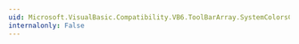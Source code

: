 ```yaml
---
uid: Microsoft.VisualBasic.Compatibility.VB6.ToolBarArray.SystemColorsChanged
internalonly: False
---
```

